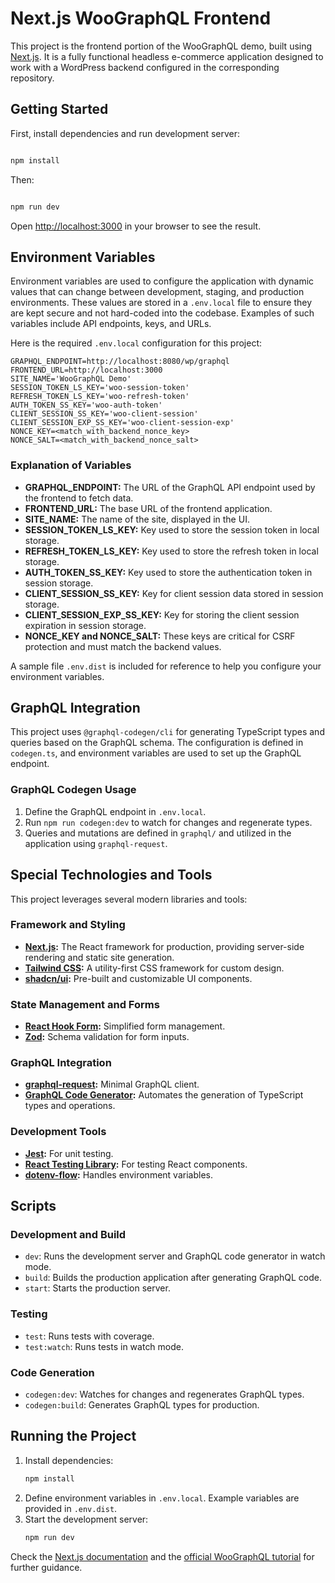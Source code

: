 # Next.js WooGraphQL Frontend

This project is the frontend portion of the WooGraphQL demo, built using [Next.js](https://nextjs.org/). It is a fully functional headless e-commerce application designed to work with a WordPress backend configured in the corresponding repository.

## Getting Started

First, install dependencies and run development server:

```bash

npm install

```
Then:
```bash

npm run dev

```

Open [http://localhost:3000](http://localhost:3000) in your browser to see the result.

## Environment Variables

Environment variables are used to configure the application with dynamic values that can change between development, staging, and production environments. These values are stored in a `.env.local` file to ensure they are kept secure and not hard-coded into the codebase. Examples of such variables include API endpoints, keys, and URLs.

Here is the required `.env.local` configuration for this project:

```env
GRAPHQL_ENDPOINT=http://localhost:8080/wp/graphql
FRONTEND_URL=http://localhost:3000
SITE_NAME='WooGraphQL Demo'
SESSION_TOKEN_LS_KEY='woo-session-token'
REFRESH_TOKEN_LS_KEY='woo-refresh-token'
AUTH_TOKEN_SS_KEY='woo-auth-token'
CLIENT_SESSION_SS_KEY='woo-client-session'
CLIENT_SESSION_EXP_SS_KEY='woo-client-session-exp'
NONCE_KEY=<match_with_backend_nonce_key>
NONCE_SALT=<match_with_backend_nonce_salt>
```

### Explanation of Variables

- **GRAPHQL_ENDPOINT:** The URL of the GraphQL API endpoint used by the frontend to fetch data.
- **FRONTEND_URL:** The base URL of the frontend application.
- **SITE_NAME:** The name of the site, displayed in the UI.
- **SESSION_TOKEN_LS_KEY:** Key used to store the session token in local storage.
- **REFRESH_TOKEN_LS_KEY:** Key used to store the refresh token in local storage.
- **AUTH_TOKEN_SS_KEY:** Key used to store the authentication token in session storage.
- **CLIENT_SESSION_SS_KEY:** Key for client session data stored in session storage.
- **CLIENT_SESSION_EXP_SS_KEY:** Key for storing the client session expiration in session storage.
- **NONCE_KEY and NONCE_SALT:** These keys are critical for CSRF protection and must match the backend values.

A sample file `.env.dist` is included for reference to help you configure your environment variables.

## GraphQL Integration

This project uses `@graphql-codegen/cli` for generating TypeScript types and queries based on the GraphQL schema. The configuration is defined in `codegen.ts`, and environment variables are used to set up the GraphQL endpoint.

### GraphQL Codegen Usage

1. Define the GraphQL endpoint in `.env.local`.
2. Run `npm run codegen:dev` to watch for changes and regenerate types.
3. Queries and mutations are defined in `graphql/` and utilized in the application using `graphql-request`.

## Special Technologies and Tools

This project leverages several modern libraries and tools:

### Framework and Styling

- **[Next.js](https://nextjs.org/):** The React framework for production, providing server-side rendering and static site generation.
- **[Tailwind CSS](https://tailwindcss.com/):** A utility-first CSS framework for custom design.
- **[shadcn/ui](https://github.com/shadcn/ui):** Pre-built and customizable UI components.

### State Management and Forms

- **[React Hook Form](https://react-hook-form.com/):** Simplified form management.
- **[Zod](https://zod.dev/):** Schema validation for form inputs.

### GraphQL Integration

- **[graphql-request](https://github.com/prisma-labs/graphql-request):** Minimal GraphQL client.
- **[GraphQL Code Generator](https://www.graphql-code-generator.com/):** Automates the generation of TypeScript types and operations.

### Development Tools

- **[Jest](https://jestjs.io/):** For unit testing.
- **[React Testing Library](https://testing-library.com/docs/react-testing-library/intro/):** For testing React components.
- **[dotenv-flow](https://github.com/kerimdzhanov/dotenv-flow):** Handles environment variables.

## Scripts

### Development and Build

- `dev`: Runs the development server and GraphQL code generator in watch mode.
- `build`: Builds the production application after generating GraphQL code.
- `start`: Starts the production server.

### Testing

- `test`: Runs tests with coverage.
- `test:watch`: Runs tests in watch mode.

### Code Generation

- `codegen:dev`: Watches for changes and regenerates GraphQL types.
- `codegen:build`: Generates GraphQL types for production.

## Running the Project

1. Install dependencies:
   ```bash
   npm install
   ```
2. Define environment variables in `.env.local`. Example variables are provided in `.env.dist`.
3. Start the development server:
   ```bash
   npm run dev
   ```

Check the [Next.js documentation](https://nextjs.org/docs) and the [official WooGraphQL tutorial](https://woographql.com/blog/building-headless-shops-with-woographql-chapter-1-of-5) for further guidance.
